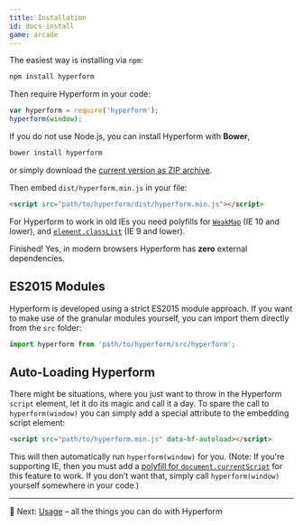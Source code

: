 ```yaml
---
title: Installation
id: docs-install
game: arcade
---
```

The easiest way is installing via `npm`:

```sh
npm install hyperform
```

Then require Hyperform in your code:

```js
var hyperform = require('hyperform');
hyperform(window);
```

If you do not use Node.js, you can install Hyperform with **Bower**,

```sh
bower install hyperform
```

or simply download the [current version as ZIP
archive](https://github.com/hyperform/hyperform/archive/master.zip).

Then embed `dist/hyperform.min.js` in your file:

```html
<script src="path/to/hyperform/dist/hyperform.min.js"></script>
```

For Hyperform to work in old IEs you need polyfills for
[`WeakMap`](https://github.com/Benvie/WeakMap) (IE 10 and lower), and
[`element.classList`](https://github.com/remy/polyfills) (IE 9 and lower).

Finished! Yes, in modern browsers Hyperform has **zero** external
dependencies.

## ES2015 Modules

Hyperform is developed using a strict ES2015 module approach. If you want to
make use of the granular modules yourself, you can import them directly from
the `src` folder:

```js
import hyperform from 'path/to/hyperform/src/hyperform';
```

## Auto-Loading Hyperform

There might be situations, where you just want to throw in the Hyperform
`script` element, let it do its magic and call it a day. To spare the call to
`hyperform(window)` you can simply add a special attribute to the embedding
script element:

```html
<script src="path/to/hyperform.min.js" data-hf-autoload></script>
```

This will then automatically run `hyperform(window)` for you. (Note: If you're
supporting IE, then you must add a [polyfill for
`document.currentScript`](https://github.com/JamesMGreene/document.currentScript)
for this feature to work. If you don’t want that, simply call
`hyperform(window)` yourself somewhere in your code.)

----

:gem: Next: [Usage](usage.html) – all the things you can do with Hyperform
